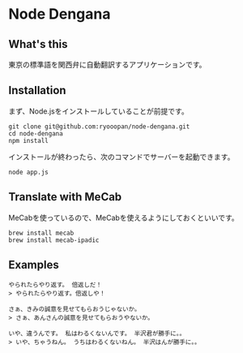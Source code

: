 Node Dengana
=======

## What's this

東京の標準語を関西弁に自動翻訳するアプリケーションです。


## Installation

まず、Node.jsをインストールしていることが前提です。

```
git clone git@github.com:ryooopan/node-dengana.git
cd node-dengana
npm install
```

インストールが終わったら、次のコマンドでサーバーを起動できます。

```
node app.js
```

## Translate with MeCab

MeCabを使っているので、MeCabを使えるようにしておくといいです。

```
brew install mecab 
brew install mecab-ipadic
```


## Examples

```
やられたらやり返す。 倍返しだ！
> やられたらやり返す。倍返しや！

さぁ、きみの誠意を見せてもらおうじゃないか。
> さぁ、あんさんの誠意を見せてもらおうやないか。

いや、違うんです。 私はわるくないんです。 半沢君が勝手に。。
> いや、ちゃうねん。 うちはわるくないねん。 半沢はんが勝手に。。
```



